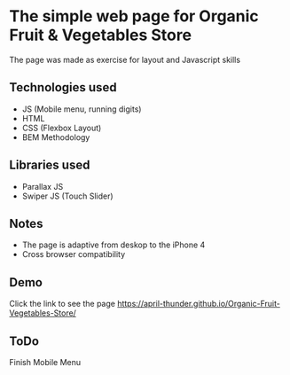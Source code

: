 
# The simple web page for Organic Fruit & Vegetables Store

The page was made as exercise for layout and Javascript skills

## Technologies used

- JS (Mobile menu, running digits)
- HTML
- CSS (Flexbox Layout)
- BEM Methodology

## Libraries used

- Parallax JS
- Swiper JS (Touch Slider)

## Notes

- The page is adaptive from deskop to the iPhone 4
- Сross browser compatibility
## Demo

Click the link to see the page https://april-thunder.github.io/Organic-Fruit-Vegetables-Store/

## ToDo

Finish Mobile Menu



